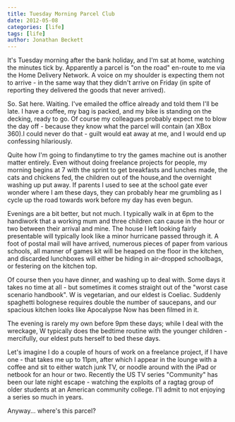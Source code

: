 ```yaml
---
title: Tuesday Morning Parcel Club
date: 2012-05-08
categories: [life]
tags: [life]
author: Jonathan Beckett
---
```


It's Tuesday morning after the bank holiday, and I'm sat at home, watching the minutes tick by. Apparently a parcel is "on the road" en-route to me via the Home Delivery Network. A voice on my shoulder is expecting them not to arrive - in the same way that they didn't arrive on Friday (in spite of reporting they delivered the goods that never arrived).

So. Sat here. Waiting. I've emailed the office already and told them I'll be late. I have a coffee, my bag is packed, and my bike is standing on the decking, ready to go. Of course my colleagues probably expect me to blow the day off - because they know what the parcel will contain (an XBox 360).I could never do that - guilt would eat away at me, and I would end up confessing hilariously.

Quite how I'm going to findanytime to try the games machine out is another matter entirely. Even without doing freelance projects for people, my morning begins at 7 with the sprint to get breakfasts and lunches made, the cats and chickens fed, the children out of the house,and the overnight washing up put away. If parents I used to see at the school gate ever wonder where I am these days, they can probably hear me grumbling as I cycle up the road towards work before my day has even begun.

Evenings are a bit better, but not much. I typically walk in at 6pm to the handiwork that a working mum and three children can cause in the hour or two between their arrival and mine. The house I left looking fairly presentable will typically look like a minor hurricane passed through it. A foot of postal mail will have arrived, numerous pieces of paper from various schools, all manner of games kit will be heaped on the floor in the kitchen, and discarded lunchboxes will either be hiding in air-dropped schoolbags, or festering on the kitchen top.

Of course then you have dinner, and washing up to deal with. Some days it takes no time at all - but sometimes it comes straight out of the "worst case scenario handbook". W is vegetarian, and our eldest is Coeliac. Suddenly spaghetti bolognese requires double the number of saucepans, and our spacious kitchen looks like Apocalypse Now has been filmed in it.

The evening is rarely my own before 9pm these days; while I deal with the wreckage, W typically does the bedtime routine with the younger children - mercifully, our eldest puts herself to bed these days.

Let's imagine I do a couple of hours of work on a freelance project, if I have one - that takes me up to 11pm, after which I appear in the lounge with a coffee and sit to either watch junk TV, or noodle around with the iPad or netbook for an hour or two. Recently the US TV series "Community" has been our late night escape - watching the exploits of a ragtag group of older students at an American community college. I'll admit to not enjoying a series so much in years.

Anyway... where's this parcel?